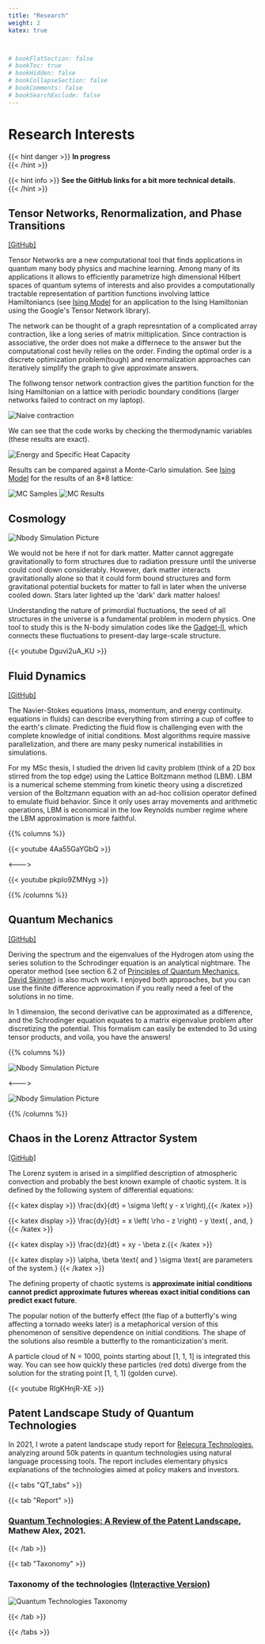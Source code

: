 ```yaml
---
title: "Research"
weight: 2
katex: true



# bookFlatSection: false
# bookToc: true
# bookHidden: false
# bookCollapseSection: false
# bookComments: false
# bookSearchExclude: false
---
```

# Research Interests

{{< hint danger >}}
**In progress**  
{{< /hint >}}

{{< hint info >}}
**See the GitHub links for a bit more technical details.**  
{{< /hint >}}

## Tensor Networks, Renormalization, and Phase Transitions 
[[GitHub]](https://github.com/letallbewell/Tensor-Network-Contraction)

Tensor Networks are a new computational tool that finds applications in quantum many body physics and machine learning. Among many of its applications it allows to efficiently parametrize high dimensional Hilbert spaces of quantum sytems of interests and also provides a computationally tractable representation of partition functions involving lattice Hamiltoniancs (see [Ising Model](https://github.com/letallbewell/Ising_Model) for an application to the Ising Hamiltonian using the Google's Tensor Network library).

The network can be thought of a graph represntation of a complicated array contraction, like a long series of matrix miltiplication. Since contraction is associative, the order does not make a differnece to the answer but the computational cost hevily relies on the order. Finding the optimal order is a discrete optimization problem(tough) and renormalization approaches can iteratively simplify the graph to give approximate answers.

The follwong tensor network contraction gives the partition function for the Ising Hamiltonian on a  lattice with periodic boundary conditions (larger networks failed to contract on my laptop).



![Naive contraction](/images/TN_contraction.jpg)

We can see that the code works by checking the thermodynamic variables (these results are exact).


![Energy and Specific Heat Capacity](/images/TN_E&Cv.jpg)

Results can be compared against a Monte-Carlo simulation. See [Ising Model](https://github.com/letallbewell/Ising_Model) for the results of an 8*8 lattice:

![MC Samples](/images/MC_Samples.jpg)
![MC Results](/images/MC_Results.jpg)


## Cosmology

![Nbody Simulation Picture](/images/gadget_visualization.jpg)

We would not be here if not for dark matter. Matter cannot aggregate gravitationally to form structures due to radiation pressure until the universe could cool down considerably. However, dark matter interacts gravitationally alone so that it could form bound structures and form gravitational potential buckets for matter to fall in later when the universe cooled down. Stars later lighted up the 'dark' dark matter haloes!

Understanding the nature of primordial fluctuations, the seed of all structures in the universe is a fundamental problem in modern physics. One tool to study this is the N-body simulation codes like the [Gadget-II](https://wwwmpa.mpa-garching.mpg.de/gadget/), which connects these fluctuations to present-day large-scale structure.


{{< youtube Dguvi2uA_KU >}}



## Fluid Dynamics 
[[GitHub]](https://github.com/letallbewell/Lattice-Boltzmann)

The Navier-Stokes equations (mass, momentum, and energy continuity. equations in fluids) can describe everything from stirring a cup of coffee to the earth's climate. Predicting the fluid flow is challenging even with the complete knowledge of initial conditions. Most algorithms require massive parallelization, and there are many pesky numerical instabilities in simulations. 

For my MSc thesis, I studied the driven lid cavity problem (think of a 2D box stirred from the top edge) using the Lattice Boltzmann method (LBM). LBM is a numerical scheme stemming from kinetic theory using a discretized version of the Boltzmann equation with an ad-hoc collision operator defined to emulate fluid behavior. Since it only uses array movements and arithmetic operations, LBM is economical in the low Reynolds number regime where the LBM approximation is more faithful.

{{% columns %}}

{{< youtube 4Aa55GaYGbQ >}}

<--->

{{< youtube pkpIo9ZMNyg >}}

{{% /columns %}}

## Quantum Mechanics 
[[GitHub]](https://github.com/letallbewell/Shrodinger_Equation-Finite_Difference_Solutions)

Deriving the spectrum and the eigenvalues of the Hydrogen atom using the series solution to the Schrodinger equation is an analytical nightmare. The operator method (see section 6.2 of  [Principles of Quantum Mechanics, David Skinner](http://www.damtp.cam.ac.uk/user/dbs26/PQM.html)) is also much work. I enjoyed both approaches, but you can use the finite difference approximation if you really need a feel of the solutions in no time.

In 1 dimension, the second derivative can be approximated as a difference, and the Schrodinger equation equates to a matrix eigenvalue problem after discretizing the potential. This formalism can easily be extended to 3d using tensor products, and voila, you have the answers!

{{% columns %}}

![Nbody Simulation Picture](/images/Hydrogen_Atom.png)

<--->

![Nbody Simulation Picture](/images/Harmonic_Oscillator.png)

{{% /columns %}}

## Chaos in the Lorenz Attractor System 
[[GitHub]](https://github.com/letallbewell/Lorenz-System)


The Lorenz system is arised in a simplified description of atmospheric convection and probably the best known example of chaotic system. It is defined by the following system of differential equations:


{{< katex display >}} \frac{dx}{dt} = \sigma \left( y - x \right),{{< /katex >}}

{{< katex display >}} \frac{dy}{dt} = x \left( \rho - z \right)  - y \text{ , and, } {{< /katex >}}
 
{{< katex display >}} \frac{dz}{dt} = xy - \beta z.{{< /katex >}}

{{< katex display >}} \alpha, \beta \text{ and } \sigma \text{ are parameters of the system.} {{< /katex >}}

The defining property of chaotic systems is **approximate initial conditions cannot predict approximate futures whereas exact initial conditions can predict exact future**.

The popular notion of the butterfy effect (the flap of a butterfly's wing affecting a tornado weeks later) is a metaphorical version of this phenomenon of sensitive dependence on initial conditions. The shape of the solutions also resmble a butterfly to the romanticization's merit.

A particle cloud of N = 1000, points starting about [1, 1, 1] is integrated this way. You can see how quickly these particles (red dots) diverge from the solution for the strating point [1, 1, 1] (golden curve).



{{< youtube RIgKHnjR-XE >}}



## Patent Landscape Study of Quantum Technologies

In 2021, I wrote a patent landscape study report for [Relecura Technologies](https://relecura.com/), analyzing around 50k patents in quantum technologies using natural language processing tools. The report includes elementary physics explanations of the technologies aimed at policy makers and investors.

{{< tabs "QT_tabs" >}}

{{< tab "Report" >}} 
### [Quantum Technologies: A Review of the Patent Landscape](https://arxiv.org/abs/2102.04552), Mathew Alex, 2021. 

{{< /tab >}}

{{< tab "Taxonomy" >}} 

### Taxonomy of the technologies [(Interactive Version)](https://search2.relecura.com/index.php/taxonomy/loadPublicTaxonomy/de8b3d26-651f-11eb-919d-023ada72e4ef)
![Quantum Technologies Taxonomy](/images/Quantum_Technologies_Taxonomy.png)

{{< /tab >}}

{{< /tabs >}}

